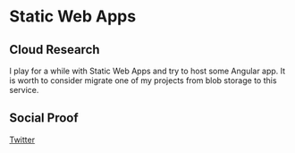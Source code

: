<!-- This is a template you can use for quick progress days. It removes a lot of the steps we encourage you to share in the longer template 000-DAY-ARTICLE-LONG-TEMPLATE.MD-->

# Static Web Apps

## Cloud Research

I play for a while with Static Web Apps and try to host some Angular app. It is worth to consider migrate one of my projects from blob storage to this service.

## Social Proof

[Twitter](https://twitter.com/maciejgos/status/1297205969659875329)